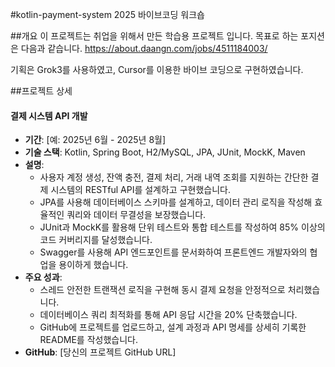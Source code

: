 #kotlin-payment-system
2025 바이브코딩 워크숍

##개요
이 프로젝트는 취업을 위해서 만든 학습용 프로젝트 입니다.
목표로 하는 포지션은 다음과 같습니다.
https://about.daangn.com/jobs/4511184003/

기획은 Grok3를 사용하였고, Cursor를 이용한 바이브 코딩으로 구현하였습니다.

##프로젝트 상세

#### 결제 시스템 API 개발
- **기간**: [예: 2025년 6월 - 2025년 8월]
- **기술 스택**: Kotlin, Spring Boot, H2/MySQL, JPA, JUnit, MockK, Maven
- **설명**:
  - 사용자 계정 생성, 잔액 충전, 결제 처리, 거래 내역 조회를 지원하는 간단한 결제 시스템의 RESTful API를 설계하고 구현했습니다.
  - JPA를 사용해 데이터베이스 스키마를 설계하고, 데이터 관리 로직을 작성해 효율적인 쿼리와 데이터 무결성을 보장했습니다.
  - JUnit과 MockK를 활용해 단위 테스트와 통합 테스트를 작성하여 85% 이상의 코드 커버리지를 달성했습니다.
  - Swagger를 사용해 API 엔드포인트를 문서화하여 프론트엔드 개발자와의 협업을 용이하게 했습니다.
- **주요 성과**:
  - 스레드 안전한 트랜잭션 로직을 구현해 동시 결제 요청을 안정적으로 처리했습니다.
  - 데이터베이스 쿼리 최적화를 통해 API 응답 시간을 20% 단축했습니다.
  - GitHub에 프로젝트를 업로드하고, 설계 과정과 API 명세를 상세히 기록한 README를 작성했습니다.
- **GitHub**: [당신의 프로젝트 GitHub URL]

